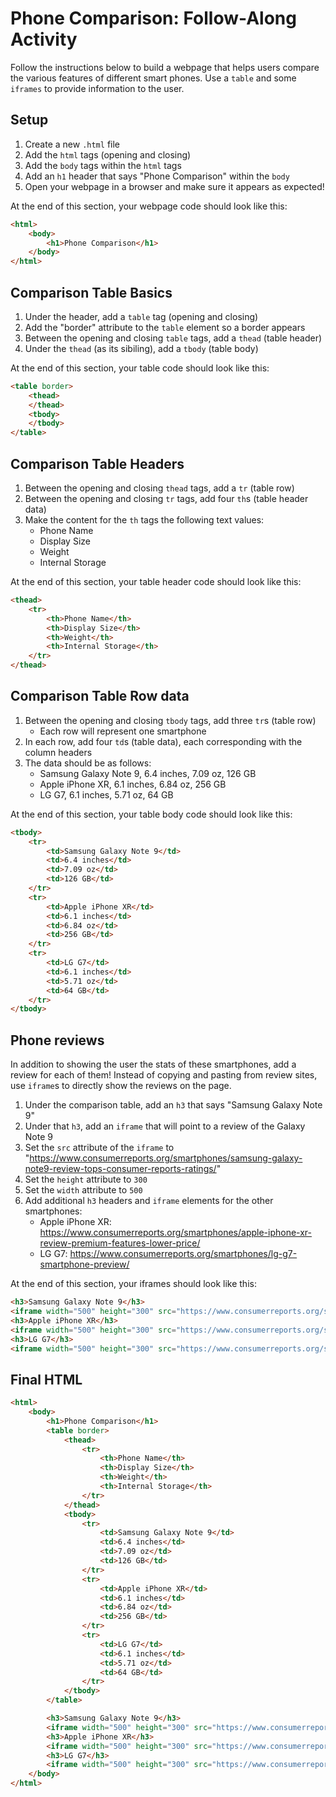# Phone Comparison: Follow-Along Activity
Follow the instructions below to build a webpage that helps users compare the various features of different smart phones. Use a `table` and some `iframes` to provide information to the user.

## Setup
1. Create a new `.html` file
1. Add the `html` tags (opening and closing)
1. Add the `body` tags within the `html` tags
1. Add an `h1` header that says "Phone Comparison" within the `body`
1. Open your webpage in a browser and make sure it appears as expected!

At the end of this section, your webpage code should look like this:
```html
<html>
    <body>
        <h1>Phone Comparison</h1>
    </body>
</html>
```

## Comparison Table Basics
1. Under the header, add a `table` tag (opening and closing)
1. Add the "border" attribute to the `table` element so a border appears
1. Between the opening and closing `table` tags, add a `thead` (table header)
1. Under the `thead` (as its sibiling), add a `tbody` (table body)

At the end of this section, your table code should look like this:
```html
<table border>
    <thead>
    </thead>
    <tbody>
    </tbody>
</table>
```

## Comparison Table Headers
1. Between the opening and closing `thead` tags, add a `tr` (table row)
1. Between the opening and closing `tr` tags, add four `th`s (table header data)
1. Make the content for the `th` tags the following text values:
    - Phone Name
    - Display Size
    - Weight
    - Internal Storage

At the end of this section, your table header code should look like this:
```html
<thead>
    <tr>
        <th>Phone Name</th>
        <th>Display Size</th>
        <th>Weight</th>
        <th>Internal Storage</th>
    </tr>
</thead>
```

## Comparison Table Row data
1. Between the opening and closing `tbody` tags, add three `tr`s (table row)
    - Each row will represent one smartphone
1. In each row, add four `td`s (table data), each corresponding with the column headers
1. The data should be as follows:
    - Samsung Galaxy Note 9, 6.4 inches, 7.09 oz, 126 GB
    - Apple iPhone XR, 6.1 inches, 6.84 oz, 256 GB
    - LG G7, 6.1 inches, 5.71 oz, 64 GB

At the end of this section, your table body code should look like this:
```html
<tbody>
    <tr>
        <td>Samsung Galaxy Note 9</td>
        <td>6.4 inches</td>
        <td>7.09 oz</td>
        <td>126 GB</td>
    </tr>
    <tr>
        <td>Apple iPhone XR</td>
        <td>6.1 inches</td>
        <td>6.84 oz</td>
        <td>256 GB</td>
    </tr>
    <tr>
        <td>LG G7</td>
        <td>6.1 inches</td>
        <td>5.71 oz</td>
        <td>64 GB</td>
    </tr>
</tbody>
```

## Phone reviews
In addition to showing the user the stats of these smartphones, add a review for each of them! Instead of copying and pasting from review sites, use `iframe`s to directly show the reviews on the page.

1. Under the comparison table, add an `h3` that says "Samsung Galaxy Note 9"
1. Under that `h3`, add an `iframe` that will point to a review of the Galaxy Note 9
1. Set the `src` attribute of the `iframe` to "https://www.consumerreports.org/smartphones/samsung-galaxy-note9-review-tops-consumer-reports-ratings/"
1. Set the `height` attribute to `300`
1. Set the `width` attribute to `500`
1. Add additional `h3` headers and `iframe` elements for the other smartphones:
    - Apple iPhone XR: https://www.consumerreports.org/smartphones/apple-iphone-xr-review-premium-features-lower-price/
    - LG G7: https://www.consumerreports.org/smartphones/lg-g7-smartphone-preview/

At the end of this section, your iframes should look like this:
```html
<h3>Samsung Galaxy Note 9</h3>
<iframe width="500" height="300" src="https://www.consumerreports.org/smartphones/samsung-galaxy-note9-review-tops-consumer-reports-ratings/"></iframe>
<h3>Apple iPhone XR</h3>
<iframe width="500" height="300" src="https://www.consumerreports.org/smartphones/apple-iphone-xr-review-premium-features-lower-price/"></iframe>
<h3>LG G7</h3>
<iframe width="500" height="300" src="https://www.consumerreports.org/smartphones/lg-g7-smartphone-preview/"></iframe>
```

## Final HTML
```html
<html>
    <body>
        <h1>Phone Comparison</h1>
        <table border>
            <thead>
                <tr>
                    <th>Phone Name</th>
                    <th>Display Size</th>
                    <th>Weight</th>
                    <th>Internal Storage</th>
                </tr>
            </thead>
            <tbody>
                <tr>
                    <td>Samsung Galaxy Note 9</td>
                    <td>6.4 inches</td>
                    <td>7.09 oz</td>
                    <td>126 GB</td>
                </tr>
                <tr>
                    <td>Apple iPhone XR</td>
                    <td>6.1 inches</td>
                    <td>6.84 oz</td>
                    <td>256 GB</td>
                </tr>
                <tr>
                    <td>LG G7</td>
                    <td>6.1 inches</td>
                    <td>5.71 oz</td>
                    <td>64 GB</td>
                </tr>
            </tbody>
        </table>

        <h3>Samsung Galaxy Note 9</h3>
        <iframe width="500" height="300" src="https://www.consumerreports.org/smartphones/samsung-galaxy-note9-review-tops-consumer-reports-ratings/"></iframe>
        <h3>Apple iPhone XR</h3>
        <iframe width="500" height="300" src="https://www.consumerreports.org/smartphones/apple-iphone-xr-review-premium-features-lower-price/"></iframe>
        <h3>LG G7</h3>
        <iframe width="500" height="300" src="https://www.consumerreports.org/smartphones/lg-g7-smartphone-preview/"></iframe>
    </body>
</html>
```
